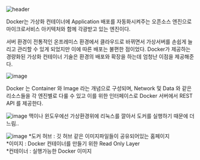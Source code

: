 ![header](https://capsule-render.vercel.app/api?text=Docker%20Summary%20Note&fontSize=50&animation=fadeIn&fontColor=eeeeee)

Docker는 가상화 컨테이너에 Application 배포를 자동화시켜주는 오픈소스 엔진으로 마이크로서비스 아키텍처와 함께 각광받고 있는 엔진이다. 

서버 환경이 전통적인 온프레미스 환경에서 클라우드로 바뀌면서 가상서버를 손쉽게 늘리고 관리할 수 있게 되었지만 이에 따른 배포는 불편한 점이었다. 
Docker가 제공하는 경량화된 가상화 컨테이너 기술은 환경의 배포와 확장을 하는데 엄청난 이점을 제공해준다.

![image](https://user-images.githubusercontent.com/87262811/210510036-0ab2f630-edef-42b6-9949-56b08e97d72e.png)

Docker 는 Container 와 Image 라는 개념으로 구성되며, Network 및 Data 와 같은 리소스들을 각 엔진별로 다룰 수 있고 이를 위한 인터페이스로 Docker 서버에서 REST API 를 제공한다.

![image](https://user-images.githubusercontent.com/87262811/210501063-a34bf59a-b250-42fb-a8aa-5dd9dc71577a.png)
맥이나 윈도우에선 가상환경위에 리눅스를 깔아서 도커를 실행하기 때문에 더 느림..

![image](https://user-images.githubusercontent.com/87262811/210512114-579f81a0-6e31-42ad-b68a-223a2952f89c.png)
*도커 허브 : 깃 허브 같은 이미지파일들이 공유되어있는 홈페이지  <br>
*이미지 : Docker 컨테이너를 만들기 위한 Read Only Layer  <br>
*컨테이너 : 실행가능한 Docker 이미지  <br>
